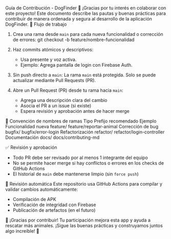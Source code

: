Guía de Contribución - DogFinder 🐶
¡Gracias por tu interés en colaborar con este proyecto! Este documento describe las pautas y buenas prácticas para contribuir de manera ordenada y segura al desarrollo de la aplicación DogFinder.
🧭 Flujo de trabajo

1. Crea una rama desde `main` para cada nueva funcionalidad o corrección de errores:
   git checkout -b feature/nombre-funcionalidad

2. Haz commits atómicos y descriptivos:
   - Usa presente y voz activa.
   - Ejemplo: Agrega pantalla de login con Firebase Auth.

3. Sin push directo a `main`:
   La rama `main` está protegida. Solo se puede actualizar mediante Pull Requests (PR).

4. Abre un Pull Request (PR) desde tu rama hacia `main`:
   - Agrega una descripción clara del cambio
   - Asocia el PR a un issue (si existe)
   - Espera revisión y aprobación antes de hacer merge

📁 Convención de nombres de ramas
Tipo	Prefijo recomendado	Ejemplo
Funcionalidad nueva	feature/	feature/reportar-animal
Corrección de bug	bugfix/	bugfix/error-login
Refactorización	refactor/	refactor/login-controller
Documentación	docs/	docs/contributing-md

✅ Revisión y aprobación
- Todo PR debe ser revisado por al menos 1 integrante del equipo
- No se permite hacer merge si hay conflictos o errores en los checks de GitHub Actions
- El historial de `main` debe mantenerse limpio (sin `force push`)

🧪 Revisión automática
Este repositorio usa GitHub Actions para compilar y validar cambios automáticamente:
- Compilación de APK
- Verificación de integridad con Firebase
- Publicación de artefactos (en el futuro)

🚀 ¡Gracias por contribuir!
Tu participación mejora esta app y ayuda a rescatar más animales. ¡Sigue las buenas prácticas y construyamos juntos algo increíble! 🐾
